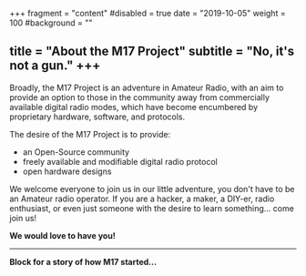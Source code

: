 +++
fragment = "content"
#disabled = true
date = "2019-10-05"
weight = 100
#background = ""

title = "About the M17 Project"
subtitle = "No, it's not a gun."
+++
---
Broadly, the M17 Project is an adventure in Amateur Radio, with an aim to provide an option to those in the community away from commercially available digital radio modes, which have become encumbered by proprietary hardware, software, and protocols.

The desire of the M17 Project is to provide:

* an Open-Source community
* freely available and modifiable digital radio protocol
* open hardware designs

We welcome everyone to join us in our little adventure, you don't have to be an Amateur radio operator. If you are a hacker, a maker, a DIY-er, radio enthusiast, or even just someone with the desire to learn something... come join us!

**We would love to have you!**

---

**Block for a story of how M17 started...**

